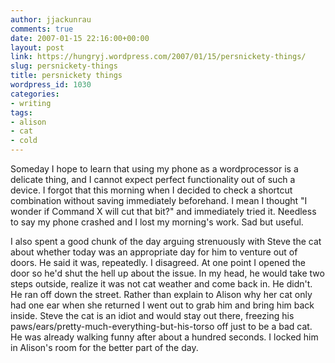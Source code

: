 ```yaml
---
author: jjackunrau
comments: true
date: 2007-01-15 22:16:00+00:00
layout: post
link: https://hungryj.wordpress.com/2007/01/15/persnickety-things/
slug: persnickety-things
title: persnickety things
wordpress_id: 1030
categories:
- writing
tags:
- alison
- cat
- cold
---
```


Someday I hope to learn that using my phone as a wordprocessor is a delicate thing, and I cannot expect perfect functionality out of such a device.  I forgot that this morning when I decided to check a shortcut combination without saving immediately beforehand.  I mean I thought "I wonder if Command X will cut that bit?" and immediately tried it.  Needless to say my phone crashed and I lost my morning's work.  Sad but useful.  
  
I also spent a good chunk of the day arguing strenuously with Steve the cat about whether today was an appropriate day for him to venture out of doors.  He said it was, repeatedly.  I disagreed.  At one point I opened the door so he'd shut the hell up about the issue.  In my head, he would take two steps outside, realize it was not cat weather and come back in.  He didn't.  He ran off down the street.  Rather than explain to Alison why her cat only had one ear when she returned I went out to grab him and bring him back inside.  Steve the cat is an idiot and would stay out there, freezing his paws/ears/pretty-much-everything-but-his-torso off just to be a bad cat.  He was already walking funny after about a hundred seconds.  I locked him in Alison's room for the better part of the day.

